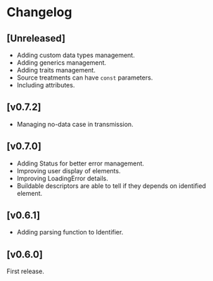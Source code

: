 
# Changelog

## [Unreleased]

- Adding custom data types management.
- Adding generics management.
- Adding traits management.
- Source treatments can have `const` parameters.
- Including attributes.

## [v0.7.2]

- Managing no-data case in transmission.

## [v0.7.0]

- Adding Status for better error management.
- Improving user display of elements.
- Improving LoadingError details.
- Buildable descriptors are able to tell if they depends on identified element.

## [v0.6.1]

- Adding parsing function to Identifier.

## [v0.6.0]

First release.
